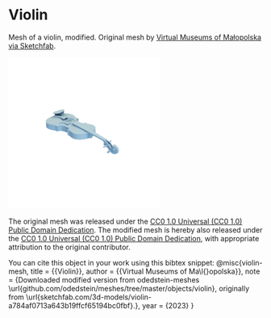 # Violin

Mesh of a violin, modified.
Original mesh by [Virtual Museums of Małopolska via Sketchfab](https://sketchfab.com/3d-models/violin-a784af0713a643b19ffcf65194bc0fbf).

![violin](violin.png)

The original mesh was released under the [CC0 1.0 Universal (CC0 1.0)
Public Domain Dedication](https://creativecommons.org/publicdomain/zero/1.0/).
The modified mesh is hereby also released under the [CC0 1.0 Universal (CC0 1.0)
Public Domain Dedication](https://creativecommons.org/publicdomain/zero/1.0/), with appropriate attribution to the original contributor.

You can cite this object in your work using this bibtex snippet:
    @misc{violin-mesh,
      title = {{Violin}},
      author = {{Virtual Museums of Ma\l{}opolska}},
      note = {Downloaded modified version from odedstein-meshes \url{github.com/odedstein/meshes/tree/master/objects/violin}, originally from \url{sketchfab.com/3d-models/violin-a784af0713a643b19ffcf65194bc0fbf}.},
      year = {2023}
    }
